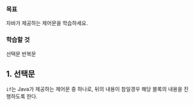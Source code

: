 ### 목표

자바가 제공하는 제어문을 학습하세요.

### 학습할 것

선택문
반복문

## 1. 선택문

`if`는 Java가 제공하는 제어문 중 하나로, 뒤의 내용이 참일경우 해당 블록의 내용을 진행하도록 한다.
